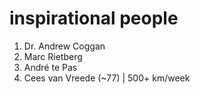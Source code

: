# inspirational people
1. Dr. Andrew Coggan
2. Marc Rietberg
3. André te Pas
4. Cees van Vreede (~77) | 500+ km/week